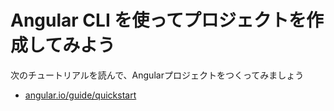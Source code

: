 # Angular CLI を使ってプロジェクトを作成してみよう

次のチュートリアルを読んで、Angularプロジェクトをつくってみましょう

* [angular.io/guide/quickstart](https://angular.io/guide/quickstart)

